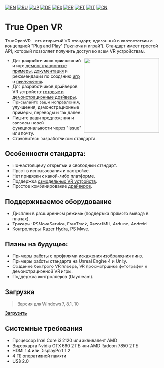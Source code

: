 ﻿[![EN](https://user-images.githubusercontent.com/9499881/33184537-7be87e86-d096-11e7-89bb-f3286f752bc6.png)](https://github.com/TrueOpenVR/TrueOpenVR-Core/blob/master/README.md) 
[![RU](https://user-images.githubusercontent.com/9499881/27683795-5b0fbac6-5cd8-11e7-929c-057833e01fb1.png)](https://github.com/TrueOpenVR/TrueOpenVR-Core/blob/master/README.RU.md) 
[![JP](https://user-images.githubusercontent.com/9499881/45507863-48e09f00-b7a4-11e8-9750-f5778e187ad6.png)](https://github.com/TrueOpenVR/TrueOpenVR-Core/blob/master/README.JP.md)
[![DE](https://user-images.githubusercontent.com/9499881/31012392-ac051326-a522-11e7-9c8c-2186ddf553d0.png)](https://github.com/TrueOpenVR/TrueOpenVR-Core/blob/master/README.DE.md) 
[![ES](https://user-images.githubusercontent.com/9499881/31012379-9d8f7764-a522-11e7-8bf4-739077369e8b.png)](https://github.com/TrueOpenVR/TrueOpenVR-Core/blob/master/README.ES.md) 
[![FR](https://user-images.githubusercontent.com/9499881/31012387-a7b4aaac-a522-11e7-8485-36ce58dc2d4a.png)](https://github.com/TrueOpenVR/TrueOpenVR-Core/blob/master/README.FR.md) 
[![PT](https://user-images.githubusercontent.com/9499881/31012384-a1d1b544-a522-11e7-8a13-3cb53450d55c.png)](https://github.com/TrueOpenVR/TrueOpenVR-Core/blob/master/README.PT.md)
[![IT](https://user-images.githubusercontent.com/9499881/50381884-97f37580-06ab-11e9-8ca8-e8ec7a1b8594.png)](https://github.com/TrueOpenVR/TrueOpenVR-Core/blob/master/README.IT.md)
[![CN](https://user-images.githubusercontent.com/9499881/31012373-978ce414-a522-11e7-9936-387b1c530e2f.png)](https://github.com/TrueOpenVR/TrueOpenVR-Core/blob/master/README.CN.md) 
# True Open VR
TrueOpenVR - это открытый VR стандарт, сделанный в соответствии с концепцией "Plug and Play" ("включи и играй"). Стандарт имеет простой API, который позволяет получить доступ ко всем VR устройствам. 

<img src="https://user-images.githubusercontent.com/9499881/44172190-7a0a7880-a0ed-11e8-9ecc-55a3ca60236b.png" align="right" width="245">

- Для разработчиков приложений и игр: [демонстрационные примеры](https://github.com/TrueOpenVR/TrueOpenVR-Samples), [документация](https://github.com/TrueOpenVR/TrueOpenVR-Core/blob/master/Docs/README.RU.md) и рекомендации по созданию [игр](https://github.com/TrueOpenVR/TrueOpenVR-Core/blob/master/Docs/RU/Recommendations/Games.md) и [приложений](https://github.com/TrueOpenVR/TrueOpenVR-Core/blob/master/Docs/RU/Recommendations/Apps.md).
- Для разработчиков драйверов VR устройств: [готовые и демонстрационные драйверы](https://github.com/TrueOpenVR/TrueOpenVR-Drivers).
- Присылайте ваши исправления, улучшения, демонстрационные примеры, переводы и так далее.
- Пишите ваши предложения и запросы новой функциональности через "Issue" или почту.
- Становитесь разработчиком стандарта.

## Особенности стандарта:
- По-настоящему открытый и свободный стандарт. 
- Прост в использовании и настройке.
- Нет привязки к какой-либо платформе.
- Поддержка [самодельных VR устройств](https://github.com/TrueOpenVR/TrueOpenVR-DIY/blob/master/README.RU.md).
- Простое комбинирование [драйверов](https://github.com/TrueOpenVR/TrueOpenVR-Drivers/blob/master/README.RU.md).

## Поддерживаемое оборудование
- Дисплеи в расширенном режиме (поддержка прямого вывода в планах).
- Трекеры: PSMoveService, FreeTrack, Razor IMU, Arduino, Android.
- Контроллеры: Razer Hydra, PS Move.

## Планы на будущее:
- Примеры работы с профилями искажения изображения линз.
- Примеры работы стандарта на Unreal Engine 4 и Unity.
- Создание быстрого VR плеера, VR просмотрщика фотографий и демонстрационной VR игры.
- Поддержка контроллеров (Daydream).

## Загрузка
>Версия для Windows 7, 8.1, 10

**[Загрузить](https://github.com/TrueOpenVR/TrueOpenVR-Core/releases)**

## Системные требования
* Процессор Intel Core i3 2120 или эквивалент AMD
* Видеокарта Nvidia GTX 660 2 ГБ или AMD Radeon 7850 2 ГБ 
* HDMI 1.4 или DisplayPort 1.2
* 4 ГБ оперативной памяти
* USB 2.0